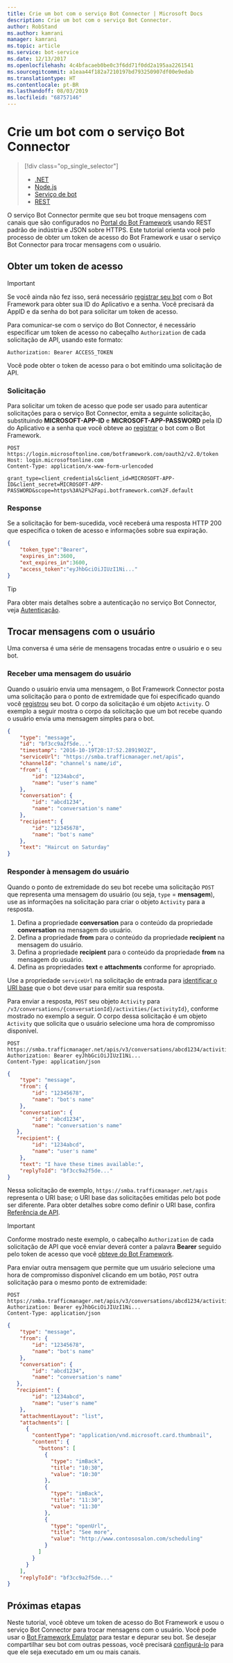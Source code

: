 ```yaml
---
title: Crie um bot com o serviço Bot Connector | Microsoft Docs
description: Crie um bot com o serviço Bot Connector.
author: RobStand
ms.author: kamrani
manager: kamrani
ms.topic: article
ms.service: bot-service
ms.date: 12/13/2017
ms.openlocfilehash: 4c4bfacaeb0be0c3f6dd71f0dd2a195aa2261541
ms.sourcegitcommit: a1eaa44f182a7210197bd793250907df00e9edab
ms.translationtype: HT
ms.contentlocale: pt-BR
ms.lasthandoff: 08/03/2019
ms.locfileid: "68757146"
---
```

# <a name="create-a-bot-with-the-bot-connector-service"></a>Crie um bot com o serviço Bot Connector
> [!div class="op_single_selector"]
> - [.NET](../dotnet/bot-builder-dotnet-quickstart.md)
> - [Node.js](../nodejs/bot-builder-nodejs-quickstart.md)
> - [Serviço de bot](../bot-service-quickstart.md)
> - [REST](../rest-api/bot-framework-rest-connector-quickstart.md)

O serviço Bot Connector permite que seu bot troque mensagens com canais que são configurados no <a href="https://dev.botframework.com/" target="_blank">Portal do Bot Framework</a> usando REST padrão de indústria e JSON sobre HTTPS. Este tutorial orienta você pelo processo de obter um token de acesso do Bot Framework e usar o serviço Bot Connector para trocar mensagens com o usuário.

## <a id="get-token"></a> Obter um token de acesso

> [!IMPORTANT]
> Se você ainda não fez isso, será necessário [registrar seu bot](../bot-service-quickstart-registration.md) com o Bot Framework para obter sua ID do Aplicativo e a senha. Você precisará da AppID e da senha do bot para solicitar um token de acesso.

Para comunicar-se com o serviço do Bot Connector, é necessário especificar um token de acesso no cabeçalho `Authorization` de cada solicitação de API, usando este formato: 

```http
Authorization: Bearer ACCESS_TOKEN
```

Você pode obter o token de acesso para o bot emitindo uma solicitação de API.

### <a name="request"></a>Solicitação

Para solicitar um token de acesso que pode ser usado para autenticar solicitações para o serviço Bot Connector, emita a seguinte solicitação, substituindo **MICROSOFT-APP-ID** e **MICROSOFT-APP-PASSWORD** pela ID do Aplicativo e a senha que você obteve ao [registrar](../bot-service-quickstart-registration.md) o bot com o Bot Framework.

```http
POST https://login.microsoftonline.com/botframework.com/oauth2/v2.0/token
Host: login.microsoftonline.com
Content-Type: application/x-www-form-urlencoded

grant_type=client_credentials&client_id=MICROSOFT-APP-ID&client_secret=MICROSOFT-APP-PASSWORD&scope=https%3A%2F%2Fapi.botframework.com%2F.default
```

### <a name="response"></a>Response

Se a solicitação for bem-sucedida, você receberá uma resposta HTTP 200 que especifica o token de acesso e informações sobre sua expiração. 

```json
{
    "token_type":"Bearer",
    "expires_in":3600,
    "ext_expires_in":3600,
    "access_token":"eyJhbGciOiJIUzI1Ni..."
}
```

> [!TIP]
> Para obter mais detalhes sobre a autenticação no serviço Bot Connector, veja [Autenticação](bot-framework-rest-connector-authentication.md).

## <a name="exchange-messages-with-the-user"></a>Trocar mensagens com o usuário

Uma conversa é uma série de mensagens trocadas entre o usuário e o seu bot. 

### <a name="receive-a-message-from-the-user"></a>Receber uma mensagem do usuário

Quando o usuário envia uma mensagem, o Bot Framework Connector posta uma solicitação para o ponto de extremidade que foi especificado quando você [registrou](../bot-service-quickstart-registration.md) seu bot. O corpo da solicitação é um objeto `Activity`. O exemplo a seguir mostra o corpo da solicitação que um bot recebe quando o usuário envia uma mensagem simples para o bot. 

```json
{
    "type": "message",
    "id": "bf3cc9a2f5de...",
    "timestamp": "2016-10-19T20:17:52.2891902Z",
    "serviceUrl": "https://smba.trafficmanager.net/apis",
    "channelId": "channel's name/id",
    "from": {
        "id": "1234abcd",
        "name": "user's name"
    },
    "conversation": {
        "id": "abcd1234",
        "name": "conversation's name"
    },
    "recipient": {
        "id": "12345678",
        "name": "bot's name"
    },
    "text": "Haircut on Saturday"
}
```

### <a name="reply-to-the-users-message"></a>Responder à mensagem do usuário

Quando o ponto de extremidade do seu bot recebe uma solicitação `POST` que representa uma mensagem do usuário (ou seja, `type` = **mensagem**), use as informações na solicitação para criar o objeto `Activity` para a resposta.

1. Defina a propriedade **conversation** para o conteúdo da propriedade **conversation** na mensagem do usuário.
2. Defina a propriedade **from** para o conteúdo da propriedade **recipient** na mensagem do usuário.
3. Defina a propriedade **recipient** para o conteúdo da propriedade **from** na mensagem do usuário.
4. Defina as propriedades **text** e **attachments** conforme for apropriado.

Use a propriedade `serviceUrl` na solicitação de entrada para [identificar o URI base](bot-framework-rest-connector-api-reference.md#base-uri) que o bot deve usar para emitir sua resposta. 

Para enviar a resposta, `POST` seu objeto `Activity` para `/v3/conversations/{conversationId}/activities/{activityId}`, conforme mostrado no exemplo a seguir. O corpo dessa solicitação é um objeto `Activity` que solicita que o usuário selecione uma hora de compromisso disponível.

```http
POST https://smba.trafficmanager.net/apis/v3/conversations/abcd1234/activities/bf3cc9a2f5de... 
Authorization: Bearer eyJhbGciOiJIUzI1Ni...
Content-Type: application/json
```

```json
{
    "type": "message",
    "from": {
        "id": "12345678",
        "name": "bot's name"
    },
    "conversation": {
        "id": "abcd1234",
        "name": "conversation's name"
   },
   "recipient": {
        "id": "1234abcd",
        "name": "user's name"
    },
    "text": "I have these times available:",
    "replyToId": "bf3cc9a2f5de..."
}
```

Nessa solicitação de exemplo, `https://smba.trafficmanager.net/apis` representa o URI base; o URI base das solicitações emitidas pelo bot pode ser diferente. Para obter detalhes sobre como definir o URI base, confira [Referência de API](bot-framework-rest-connector-api-reference.md#base-uri). 

> [!IMPORTANT]
> Conforme mostrado neste exemplo, o cabeçalho `Authorization` de cada solicitação de API que você enviar deverá conter a palavra **Bearer** seguido pelo token de acesso que você [obteve do Bot Framework](#get-token).

Para enviar outra mensagem que permite que um usuário selecione uma hora de compromisso disponível clicando em um botão, `POST` outra solicitação para o mesmo ponto de extremidade:

```http
POST https://smba.trafficmanager.net/apis/v3/conversations/abcd1234/activities/bf3cc9a2f5de... 
Authorization: Bearer eyJhbGciOiJIUzI1Ni...
Content-Type: application/json
```

```json
{
    "type": "message",
    "from": {
        "id": "12345678",
        "name": "bot's name"
    },
    "conversation": {
        "id": "abcd1234",
        "name": "conversation's name"
   },
   "recipient": {
        "id": "1234abcd",
        "name": "user's name"
    },
    "attachmentLayout": "list",
    "attachments": [
      {
        "contentType": "application/vnd.microsoft.card.thumbnail",
        "content": {
          "buttons": [
            {
              "type": "imBack",
              "title": "10:30",
              "value": "10:30"
            },
            {
              "type": "imBack",
              "title": "11:30",
              "value": "11:30"
            },
            {
              "type": "openUrl",
              "title": "See more",
              "value": "http://www.contososalon.com/scheduling"
            }
          ]
        }
      }
    ],
    "replyToId": "bf3cc9a2f5de..."
}
```   

## <a name="next-steps"></a>Próximas etapas

Neste tutorial, você obteve um token de acesso do Bot Framework e usou o serviço Bot Connector para trocar mensagens com o usuário. Você pode usar o [Bot Framework Emulator](../bot-service-debug-emulator.md) para testar e depurar seu bot. Se desejar compartilhar seu bot com outras pessoas, você precisará [configurá-lo](../bot-service-manage-channels.md) para que ele seja executado em um ou mais canais.
